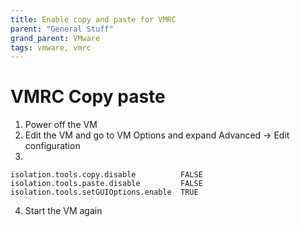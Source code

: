 ```yaml
---
title: Enable copy and paste for VMRC
parent: "General Stuff"
grand_parent: VMware
tags: vmware, vmrc
---
```

# VMRC Copy paste
1. Power off the VM
2. Edit the VM and go to VM Options and expand Advanced -> Edit configuration
3. 
```
isolation.tools.copy.disable          FALSE
isolation.tools.paste.disable         FALSE
isolation.tools.setGUIOptions.enable  TRUE
```
4. Start the VM again